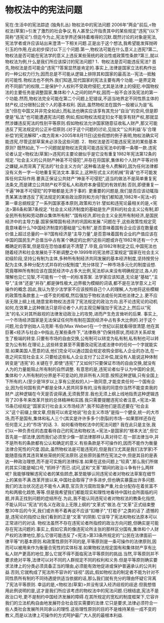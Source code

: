 # 物权法中的宪法问题

宪在:生活中的宪法踪迹 (独角扎丛)
物权法中的宪法问题
2006年“两会"前后,<物权法(草案)>引发了激烈的社会争议,有人甚至公开指责其中的某些规定“违宪"(以下简称“违宪论").但迄今为止,宪法学界还保持着难得的沉默.既然讨论的对象是宪法,宪法学者或许应该站出来澄清一下相关问题.正是出于这个想法,我希望能发挥抛砖引玉的作用,在此初步探讨以下三个问题.第一,物权法可能在什么意义上违宪?第二,物权法是否可能在宪法学的意义上违反某些笼统的政治性或政策性条款?第三,就以物权法为例,什么是我们所应该探讨的宪法问题?
1．物权法是否可能违反宪法?
首先,物权法是否可能会“违宪"?答案显然是肯定的.事实上,法律是国家立法机构作出的一种公权力行为,因而总是不可能从逻辑上排除其和国家的最高法--宪法--抵触的可能性.物权法也不例外.我们知道,现代国家的宪法主要有两个功能.一是界定政府不同部门的权限,二是保护个人权利不受政府侵犯,尤其是法律上的侵犯.中国物权法的主要任务是调整国家,集体和个人之间的财产权,因而一般不会涉及宪法的第一个功能.然而,物权法完全可能在第二个问题上犯错误,不适当地界定不同性质主体的财产权,过分限制公民个人的基本权利.
因此,虽然物权法在国外一般被认为是“私法"(但在中国又并非完全如此),而私法也确实应该享有其充分“自治"的空间,但是即便是“私法"也可能遭遇宪法问题.例如,假如物权法规定妇女不能享有财产权,那就显然涉嫌违反宪法的性别平等原则.假如物权法允许国家随意征收私人财产,那又可能违反了宪法规定的公正补偿原则.(对于这个问题的讨论,见拙文“'公共利益’与'合理补偿’的宪法解释",<南方周末>2005年8月11日)这些假想的例子表明,物权法确实可能违宪,尽管这部草案未必涉及这些问题.
2．物权法是否可能违反宪法的某些基本原则?
既然如此,下一个问题就是物权法究竟可能违反宪法中的哪一条哪一款.违宪论者认定<物权法(草案)>违宪的主要论据似乎是它没有重复1982年宪法第12条的规定.“社会主义的公共财产神圣不可侵犯",并存在将国家,集体和个人财产平等对待之嫌疑,从而背离了宪法的“社会主义方向".这种看法是令人费解的,因为任何法律都没有义务一字一句地重复宪法文本.事实上,这种形式主义的机械“背诵"也不可能发挥任何实际作用.要真正保证公共财产“神圣不可侵犯",适当的做法不是简单重复宪法条文,而是建立公共财产权不受私人和政府本身侵犯的有效机制.否则,即便重复一千遍“神圣不可侵犯"的字眼都是无济于事的.
更重要的问题是,我们是否应该动辄指责某某法律违反了宪法规定的某些政治原则和方向?我们都知道,1982年<宪法>的第一章总纲规定了一系列国家基本原则,政策和方针.譬如和违宪论最相关的是,<宪法>第6条和第7条规定.“社会主义经济制度的基础是生产资料的社会主义公有制,即全民所有制和劳动群众集体所有制".“国有经济,即社会主义全民所有制经济,是国民经济中的主导力量.国家保障国有经济的巩固和发展."问题在于,这些政策性规定究竟意味着什么?中国经济制度的基础是“公有制",是否意味着国有企业应该在数量或价值上超过总量的一半?国有经济是“主导力量",是否意味着国有企业的产值应该在中国的国民生产总值当中占有某个确定的比例?这些问题或许在1982年还有一个大概确定的答案,但是现在恐怕谁都说不清楚了.毕竟,自1982年制定之后,中国宪法也随着经济和社会发展处于不断调整之中.1999年的宪法修正案规定“国家在社会主义初级阶段,坚持公有制为主体,多种所有制经济共同发展的基本经济制度,坚持按劳分配为主体,多种分配方式并存的分配制度",充分体现了一种市场多元化的制度设想.究竟哪种所有制应该在国民经济中占多大比例,宪法却从来没有明确规定过,各人的理解也见仁见智,不可能有一个统一的标准答案.
法学家应该知道,无论是“基础",“主导",“主体"还是“并存",都是弹性极大,边界极为模糊的词语,都不是在法学意义上可操作的概念.因此,我认为至少法学家不应该按照自己个人的理解,人为地将这些模糊的政策性条款套上一成不变的框框,然后强加于物权法或任何其他法律之上.更不应该无限上纲上线,随意宣称物权法违背了宪法规定的政治方向.且不论违宪论的动机如何,在效果上这种做法只是将论者个人的主观见解强加于宪法之上,然后以“宪法"的名义对其所敌视的法律发动政治上的攻势,进而产生危言耸听的后果.
事实上,一个市场经济国家是无法保证任何所有制在国民经济中占有多大比例的.对于这个问题,社会学创始人马克斯·韦伯(Max Weber)在一个世纪以前就看得很清楚.他在其巨著<经济与社会>中指出,在某些条件下,“法律秩序"仍保持原状,而经济关系却发生了极端的转变.只要有市场的自由交换,公有制可以转变为私有制,私有制也可以转变为公有制.在理论上,这些转变甚至不需要改动宪法或法律中的任何一个字就能实现.如果美国人愿意的话,他们完全可以通过国会规定收购全部私人企业的办法,在一夜之间实现社会主义.只要给这些私人企业支付了公正补偿,就没有人能说这种体制转变是“违宪"的.关键在于,即使“违宪"了又如何?只要保证市场的自由交换,就没有人为的力量能阻止所有制的自然调整.
有意思的是,违宪论者似乎认为中国的全民,集体和个人所有制的分界是不可变动的,除非所有人同意.按照这种逻辑,只有全国上下所有的人(至少是18岁以上享有公民权的人)一致同意,才能变卖任何一个国有企业,因为任何国有资产都是全体人民共同享有的,没有我的同意你当然不能变卖我的财产.这种逻辑在今天是否说得通,无须我赘言.我也无须上纲上线地指责这种逻辑违背了20多年来改革开放的总体精神和实践.我只需要提醒违宪论者注意,<宪法>第15条已经规定“国家实行社会主义市场经济".我不知道他们是否还要在“社会主义"这个前缀上做文章,但我可以肯定地说“社会主义市场"是指一个健全,统一的大市场,而不是国有,集体和私人三个(其实是许许多多个)割裂的市场--如果那样还存在任何意义上的“市场"的话.
3．如何看待物权法中的宪法问题?
我在此只是主张,我们以一种负责任的态度看待自己的宪法和物权法.<宪法>是国家的“根本大法",但它首先是一部法律,因而我们必须至少像一部法律那样认真对待它.在一部法律当中,并不是所有的条款都有公认和确定的意义.有些条款是不可操作的,因而不能作为衡量法律合宪性的尺度.因此,虽然物权法是可能违宪的,但是我们(尤其是我们法学家)不能随意指责其违背某些笼统的宪法原则.这些原则虽然在宪法之中,但是其目的是表达一种政治理想,而不是可实施的法律标准.如果在这些问题上“较真",那么我们所做的其实只能是喊口号,“抓辫子"而已.试问,这和“文革"期间的政治斗争有什么两样呢?
我能够理解违宪论者的某些顾虑,甚至能够认同违宪论者对物权法草案在细节上的某些不满.改革开放以来,中国社会取得了许多进步,但也确实暴露出许多问题.我们的法治状况还远不能令人满意,官员贪污腐败现象严重,社会分配存在着贫富不均和两极化趋势,等等.但是我希望我们都能现实和理性地看待中国社会所面临的问题,并真正找到问题的症结所在.为此,我不能认同违宪论者对物权法的教条化指控,不能认同以“宪法"的名义在政治上无限上纲的“文革式"做法.在“文革"正式结束整整30年后的今天,我们或许用不着再说不应该“扣帽子",“打棍子"之类的话了.遗憾的是,违宪论的指控让我们看到的正是“文革"的阴影.它误导了宪法和物权法原本可以正常进行的对话.
物权法虽然不存在违宪论者所指控的政治方向问题,但确实是可能存在宪法问题的.事实上,假如它真的像违宪论所主张的那样区分国有,集体和个人财产权的法律地位,那么它很可能违反了<宪法>第33条所规定的“公民在法律面前一律平等"的基本原则.和政策性原则不同的是,平等原则是一条可操作的法律原则,因而可以被用来作为衡量合宪性的实体标准.如果物权法规定国有和集体财产享有比私人财产更高的地位,那么它就不得不面临宪法平等原则的挑战.当然,平等原则并不要求绝对平等,法律可以对不同的人群规定不同的权利和义务.但是平等原则确实要求法律上的分类必须具备正当的理由,必须能有效地促进或保护普遍承认的公共利益.否则,它就构成了宪法所不容许的“歧视".因此,假如物权法的制定者不能为针对不同性质所有制的不同待遇提供适当依据的话,那么我们就有充分的理由怀疑它背离了宪法平等原则.
幸运的是,<物权法(草案)>并没有误入经济歧视的歧途.但我想借用此例说明的是,这才是我们所应该考虑的物权法中的宪法问题.归根结底,宪法不是政治口号,更不是制约中国经济发展的障碍.在其所规定的宽松的制度框架下,它容许我们的立法机构自由地发展符合社会现实需要的法律.它只是要求,法律必须符合一些人类社会发展所共同承认的理性.这些理性原则的目的不是维持某些一成不变的教义,而是以法律上可操作的方式呵护最广大人民的最根本利益.